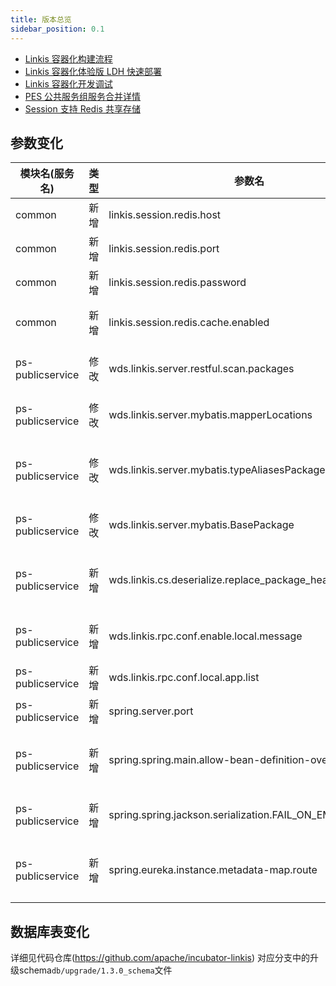 ```yaml
---
title: 版本总览
sidebar_position: 0.1
--- 
```

- [Linkis 容器化构建流程](/development/build-docker.md)
- [Linkis 容器化体验版 LDH 快速部署](/deployment/deploy-to-kubernetes.md)
- [Linkis 容器化开发调试](/development/debug-with-helm-charts.md)
- [PES 公共服务组服务合并详情](/blog/2022/10/09/linkis-service-merge)
- [Session 支持 Redis 共享存储](/user-guide/sso-with-redis.md)


## 参数变化 

| 模块名(服务名)| 类型  |     参数名                                                | 默认值             | 描述                                                    |
| ----------- | ----- | -------------------------------------------------------- | ---------------- | ------------------------------------------------------- |
| common | 新增 |linkis.session.redis.host| 127.0.0.1 | redis连接地址 |
| common | 新增 |linkis.session.redis.port| 6379 | redis连接端口 |
| common | 新增 |linkis.session.redis.password| test123 | redis连接密码 |
| common | 新增 |linkis.session.redis.cache.enabled| false | redis sso 开关 |
| ps-publicservice | 修改 | wds.linkis.server.restful.scan.packages | org.apache.linkis.cs.server.restful,org.apache.linkis.datasourcemanager.core.restful,org.apache.linkis.metadata.query.server.restful,org.apache.linkis.jobhistory.restful,org.apache.linkis.variable.restful,org.apache.linkis.configuration.restful,org.apache.linkis.udf.api,org.apache.linkis.filesystem.restful,org.apache.linkis.filesystem.restful,org.apache.linkis.instance.label.restful,org.apache.linkis.metadata.restful.api,org.apache.linkis.cs.server.restful,org.apache.linkis.bml.restful,org.apache.linkis.errorcode.server.restful | restful包扫描路径 |
|ps-publicservice|修改|wds.linkis.server.mybatis.mapperLocations|classpath*:org/apache/linkis/cs/persistence/dao/impl/*.xml,classpath:org/apache/linkis/datasourcemanager/core/dao/mapper/*.xml,classpath:org/apache/linkis/jobhistory/dao/impl/*.xml,classpath:org/apache/linkis/variable/dao/impl/*.xml,classpath:org/apache/linkis/configuration/dao/impl/*.xml,classpath:org/apache/linkis/udf/dao/impl/*.xml,classpath:org/apache/linkis/instance/label/dao/impl/*.xml,classpath:org/apache/linkis/metadata/hive/dao/impl/*.xml,org/apache/linkis/metadata/dao/impl/*.xml,classpath:org/apache/linkis/bml/dao/impl/*.xml|mapper扫描路径|
|ps-publicservice|修改|wds.linkis.server.mybatis.typeAliasesPackage|org.apache.linkis.cs.persistence.entity,org.apache.linkis.datasourcemanager.common.domain,org.apache.linkis.datasourcemanager.core.vo,org.apache.linkis.configuration.entity,org.apache.linkis.jobhistory.entity,org.apache.linkis.udf.entity,org.apache.linkis.variable.entity,org.apache.linkis.instance.label.entity,org.apache.linkis.manager.entity,org.apache.linkis.metadata.domain,org.apache.linkis.bml.entity| 数据表映射实体类包路径 |
|ps-publicservice|修改|wds.linkis.server.mybatis.BasePackage|org.apache.linkis.cs.persistence.dao,org.apache.linkis.datasourcemanager.core.dao,org.apache.linkis.jobhistory.dao,org.apache.linkis.variable.dao,org.apache.linkis.configuration.dao,org.apache.linkis.udf.dao,org.apache.linkis.instance.label.dao,org.apache.linkis.metadata.hive.dao,org.apache.linkis.metadata.dao,org.apache.linkis.bml.dao,org.apache.linkis.errorcode.server.dao,org.apache.linkis.publicservice.common.lock.dao|  Mybatis 包扫描路径 |
| ps-publicservice | 新增 | wds.linkis.cs.deserialize.replace_package_header.enable | false | 反序列化时是否替换包头部 |
| ps-publicservice | 新增 | wds.linkis.rpc.conf.enable.local.message | true | 是否启用本地消息 |
| ps-publicservice | 新增 | wds.linkis.rpc.conf.local.app.list | linkis-ps-publicservice | 本地应用列表 |
| ps-publicservice | 新增 | spring.server.port | 9105 | 服务端口 |
| ps-publicservice | 新增 | spring.spring.main.allow-bean-definition-overriding | true | 是否允许Bean定义覆盖 |
| ps-publicservice | 新增 | spring.spring.jackson.serialization.FAIL_ON_EMPTY_BEANS | false | 是否允许空beans |
| ps-publicservice | 新增 | spring.eureka.instance.metadata-map.route | cs_1_dev | 路由前缀(必须以cs_打头 |


## 数据库表变化 
详细见代码仓库(https://github.com/apache/incubator-linkis) 对应分支中的升级schema`db/upgrade/1.3.0_schema`文件
